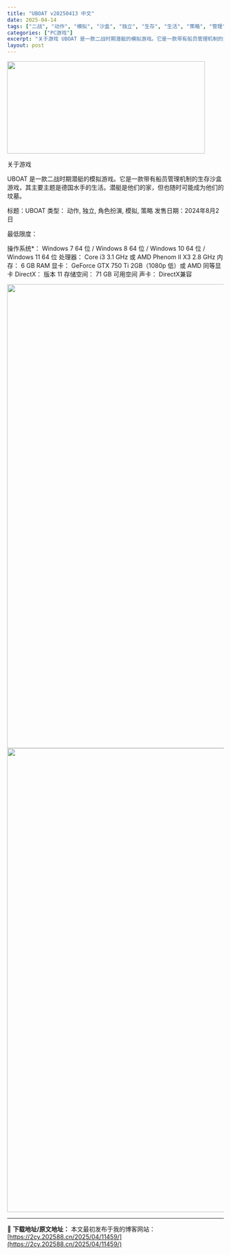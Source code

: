 ```yaml
---
title: "UBOAT v20250413 中文"
date: 2025-04-14
tags: ["二战", "动作", "模拟", "沙盒", "独立", "生存", "生活", "策略", "管理", "角色"]
categories: ["PC游戏"]
excerpt: "关于游戏 UBOAT 是一款二战时期潜艇的模拟游戏。它是一款带有船员管理机制的生存沙盒游戏，其主要主题是德国水手的生活。潜艇是他们的家，但也随时可能成为他们的坟墓。 标题：UBOAT 类型： 动作, 独立, 角色扮演, 模拟, 策略 发售日期：2024年8月2日 最低限度： 操作系统*： Windo&hellip;"
layout: post
---
```


<img class="aligncenter size-full wp-image-11462" src="https://2cy.202588.cn/wp-content/uploads/2025/04/2025041411112478.webp" alt="" width="460" height="215" />

关于游戏

UBOAT 是一款二战时期潜艇的模拟游戏。它是一款带有船员管理机制的生存沙盒游戏，其主要主题是德国水手的生活。潜艇是他们的家，但也随时可能成为他们的坟墓。

标题：UBOAT
类型： 动作, 独立, 角色扮演, 模拟, 策略
发售日期：2024年8月2日

最低限度：

操作系统*： Windows 7 64 位 / Windows 8 64 位 / Windows 10 64 位 / Windows 11 64 位
处理器： Core i3 3.1 GHz 或 AMD Phenom II X3 2.8 GHz
内存： 6 GB RAM
显卡： GeForce GTX 750 Ti 2GB（1080p 低）或 AMD 同等显卡
DirectX： 版本 11
存储空间： 71 GB 可用空间
声卡： DirectX兼容

<img class="aligncenter size-full wp-image-11461" src="https://2cy.202588.cn/wp-content/uploads/2025/04/202504141111247.webp" alt="" width="1920" height="1080" /> <img class="aligncenter size-full wp-image-11460" src="https://2cy.202588.cn/wp-content/uploads/2025/04/20250414111123100.webp" alt="" width="1920" height="1080" />

---
📖 **下载地址/原文地址：** 本文最初发布于我的博客网站：[https://2cy.202588.cn/2025/04/11459/](https://2cy.202588.cn/2025/04/11459/)
